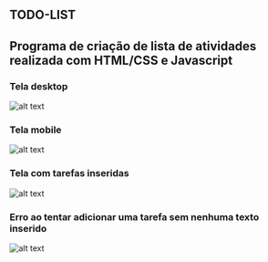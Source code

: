 ## TODO-LIST 

## Programa de criação de lista de atividades realizada com HTML/CSS e Javascript

### Tela desktop
![alt text](https://github.com/HGoldbach/todo-list/blob/main/images/tela-desktop.png)

### Tela mobile
![alt text](https://github.com/HGoldbach/todo-list/blob/main/images/tela-mobile.png)

### Tela com tarefas inseridas
![alt text](https://github.com/HGoldbach/todo-list/blob/main/images/preenchimento-tarefas.png)

### Erro ao tentar adicionar uma tarefa sem nenhuma texto inserido
![alt text](https://github.com/HGoldbach/todo-list/blob/main/images/erro-adicionar.png)
